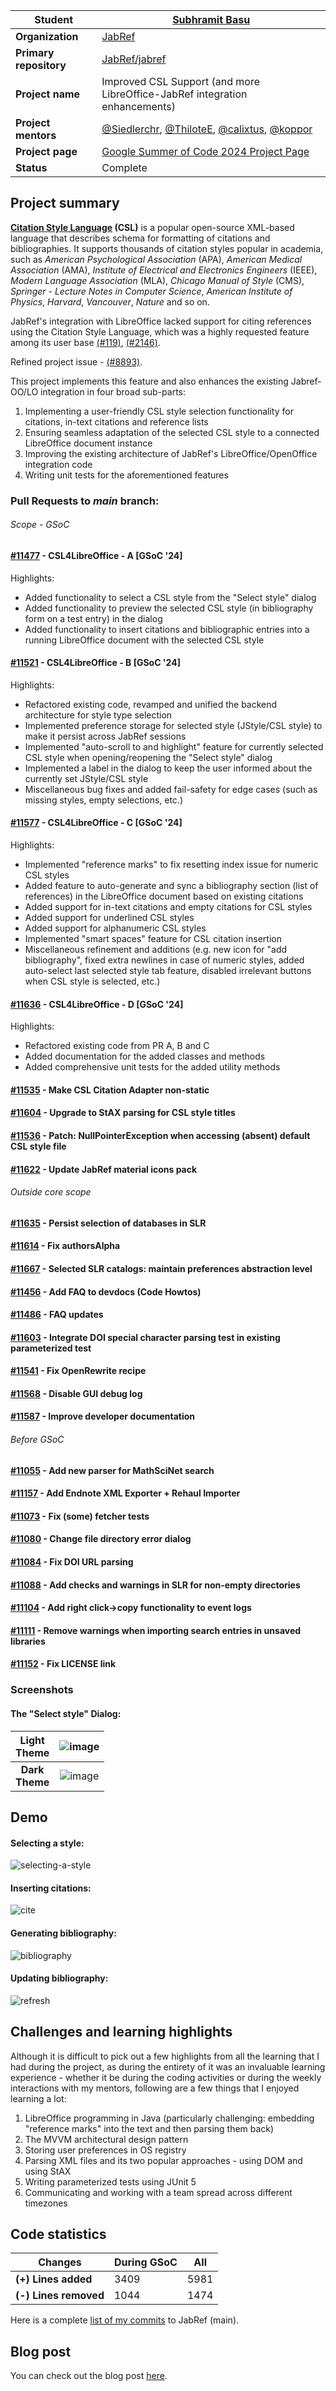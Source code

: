 | __Student__            | [Subhramit Basu](https://github.com/subhramit)                                                                 |
|------------------------|----------------------------------------------------------------------------------------------------------------|
| __Organization__       | [JabRef]                                                                                                       |
| __Primary repository__ | [JabRef/jabref]                                                                                                |
| __Project name__       | Improved CSL Support (and more LibreOffice-JabRef integration enhancements)                                    |
| __Project mentors__    | [@Siedlerchr](https://github.com/Siedlerchr), [@ThiloteE](https://github.com/ThiloteE), [@calixtus](https://github.com/calixtus), [@koppor](https://github.com/koppor)                                                                                                   |
| __Project page__       | [Google Summer of Code 2024 Project Page](https://summerofcode.withgoogle.com/programs/2024/projects/MfPL66UW) |
| __Status__             | Complete                                                                                                       |

## Project summary

**[Citation Style Language](https://citationstyles.org/) (CSL)** is a popular open-source XML-based language that describes schema for formatting of citations and bibliographies.
It supports thousands of citation styles popular in academia, such as _American Psychological Association_ (APA), _American Medical Association_ (AMA), _Institute of Electrical and Electronics Engineers_ (IEEE), _Modern Language Association_ (MLA), _Chicago Manual of Style_ (CMS), _Springer - Lecture Notes in Computer Science_, _American Institute of Physics_, _Harvard_, _Vancouver_, _Nature_ and so on.  
  
JabRef's integration with LibreOffice lacked support for citing references using the Citation Style Language, which was a highly requested feature among its user base [(#119)](https://github.com/JabRef/jabref/issues/119), [(#2146)](https://github.com/JabRef/jabref/issues/2146). 

Refined project issue - [(#8893)](https://github.com/JabRef/jabref/issues/8893).  

This project implements this feature and also enhances the existing Jabref-OO/LO integration in four broad sub-parts: 

1. Implementing a user-friendly CSL style selection functionality for citations, in-text citations and reference lists
2. Ensuring seamless adaptation of the selected CSL style to a connected LibreOffice document instance
3. Improving the existing architecture of JabRef's LibreOffice/OpenOffice integration code
4. Writing unit tests for the aforementioned features


### Pull Requests to *main* branch:

###### Scope - GSoC

####  [#11477](https://github.com/JabRef/jabref/pull/11477) - CSL4LibreOffice - A [GSoC '24]

Highlights:

- Added functionality to select a CSL style from the "Select style" dialog
- Added functionality to preview the selected CSL style (in bibliography form on a test entry) in the dialog
- Added functionality to insert citations and bibliographic entries into a running LibreOffice document with the selected CSL style

#### [#11521](https://github.com/JabRef/jabref/pull/11521) - CSL4LibreOffice - B [GSoC '24]

Highlights:

- Refactored existing code, revamped and unified the backend architecture for style type selection 
- Implemented preference storage for selected style (JStyle/CSL style) to make it persist across JabRef sessions
- Implemented "auto-scroll to and highlight" feature for currently selected CSL style when opening/reopening the "Select style" dialog
- Implemented a label in the dialog to keep the user informed about the currently set JStyle/CSL style
- Miscellaneous bug fixes and added fail-safety for edge cases (such as missing styles, empty selections, etc.)

#### [#11577](https://github.com/JabRef/jabref/pull/11577) - CSL4LibreOffice - C [GSoC '24]

Highlights:

- Implemented "reference marks" to fix resetting index issue for numeric CSL styles
- Added feature to auto-generate and sync a bibliography section (list of references) in the LibreOffice document based on existing citations
- Added support for in-text citations and empty citations for CSL styles
- Added support for underlined CSL styles
- Added support for alphanumeric CSL styles
- Implemented "smart spaces" feature for CSL citation insertion
- Miscellaneous refinement and additions (e.g. new icon for "add bibliography", fixed extra newlines in case of numeric styles, added auto-select last selected style tab feature, disabled irrelevant buttons when CSL style is selected, etc.)

#### [#11636](https://github.com/JabRef/jabref/pull/11636) - CSL4LibreOffice - D [GSoC '24]

Highlights:

- Refactored existing code from PR A, B and C
- Added documentation for the added classes and methods
- Added comprehensive unit tests for the added utility methods

#### [#11535](https://github.com/JabRef/jabref/pull/11535) - Make CSL Citation Adapter non-static
#### [#11604](https://github.com/JabRef/jabref/pull/11604) - Upgrade to StAX parsing for CSL style titles
#### [#11536](https://github.com/JabRef/jabref/pull/11536) - Patch: NullPointerException when accessing (absent) default CSL style file
#### [#11622](https://github.com/JabRef/jabref/pull/11622) - Update JabRef material icons pack

###### Outside core scope

#### [#11635](https://github.com/JabRef/jabref/pull/11635) - Persist selection of databases in SLR
#### [#11614](https://github.com/JabRef/jabref/pull/11614) - Fix authorsAlpha
#### [#11667](https://github.com/JabRef/jabref/pull/11667) - Selected SLR catalogs: maintain preferences abstraction level
#### [#11456](https://github.com/JabRef/jabref/pull/11456) - Add FAQ to devdocs (Code Howtos)
#### [#11486](https://github.com/JabRef/jabref/pull/11486) - FAQ updates
#### [#11603](https://github.com/JabRef/jabref/pull/11603) - Integrate DOI special character parsing test in existing parameterized test
#### [#11541](https://github.com/JabRef/jabref/pull/11541) - Fix OpenRewrite recipe
#### [#11568](https://github.com/JabRef/jabref/pull/11568) - Disable GUI debug log
#### [#11587](https://github.com/JabRef/jabref/pull/11587) - Improve developer documentation

###### Before GSoC

#### [#11055](https://github.com/JabRef/jabref/pull/11055) - Add new parser for MathSciNet search
#### [#11157](https://github.com/JabRef/jabref/pull/11157) - Add Endnote XML Exporter + Rehaul Importer
#### [#11073](https://github.com/JabRef/jabref/pull/11073) - Fix (some) fetcher tests
#### [#11080](https://github.com/JabRef/jabref/pull/11080) - Change file directory error dialog
#### [#11084](https://github.com/JabRef/jabref/pull/11084) - Fix DOI URL parsing
#### [#11088](https://github.com/JabRef/jabref/pull/11088) - Add checks and warnings in SLR for non-empty directories
#### [#11104](https://github.com/JabRef/jabref/pull/11104) - Add right click->copy functionality to event logs
#### [#11111](https://github.com/JabRef/jabref/pull/11111) - Remove warnings when importing search entries in unsaved libraries
#### [#11152](https://github.com/JabRef/jabref/pull/11152) - Fix LICENSE link

### Screenshots

#### The "Select style" Dialog:


| **Light<br> Theme** | ![image](https://github.com/user-attachments/assets/08ecfc5c-0870-46d6-8acb-5e4c4d845ff7) |
| :-----------------: | :--------------------------------------------------------------------------------------:  |
| **Dark<br> Theme**  | ![image](https://github.com/user-attachments/assets/886a8a16-da96-44ba-b473-4d06a9b27b67) |

## Demo

#### **Selecting a style:**
![selecting-a-style](https://github.com/user-attachments/assets/fc8ba829-3c26-4e96-9be2-0da1837eab35)  
  
#### **Inserting citations:**
![cite](https://github.com/user-attachments/assets/00cb37a0-d7d4-42cc-aa7c-1c4df893bb1d)  
  
#### **Generating bibliography:**
![bibliography](https://github.com/user-attachments/assets/1859d77a-8ca2-43fb-b7ac-80ef19a2fc48)  
  
#### **Updating bibliography:**
![refresh](https://github.com/user-attachments/assets/1c921f30-e5f7-4d6f-a659-f76bf6fe40ff)   

## Challenges and learning highlights

Although it is difficult to pick out a few highlights from all the learning that I had during the project, as during the entirety of it was an invaluable learning experience - whether it be during the coding activities or during the weekly interactions with my mentors, following are a few things that I enjoyed learning a lot:
1. LibreOffice programming in Java (particularly challenging: embedding "reference marks" into the text and then parsing them back)
2. The MVVM architectural design pattern
3. Storing user preferences in OS registry
4. Parsing XML files and its two popular approaches - using DOM and using StAX
5. Writing parameterized tests using JUnit 5
6. Communicating and working with a team spread across different timezones

## Code statistics

|        Changes        | **During GSoC** |      **All**        |
|-----------------------|-----------------|---------------------|
| **(+) Lines added**   |      3409       |        5981         |
| **(-) Lines removed** |      1044       |        1474         |  
  
Here is a complete [list of my commits](https://github.com/JabRef/jabref/commits?author=subhramit) to JabRef (main).

## Blog post
You can check out the blog post [here](https://blog.jabref.org/2024/08/26/GSoC-CSL).

[JabRef]: https://www.jabref.org
[JabRef/jabref]: https://github.com/JabRef/jabref
